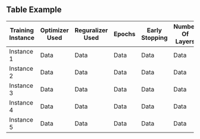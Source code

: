 ## Table Example

| Training Instance  | Optimizer Used  | Reguralizer Used  | Epochs  | Early Stopping  | Number Of Layers  | Learning Rate  |Accuracy  | Recall  | F1 Score | Precision|
|--------            |--------         |--------           |-------- |--------         |--------           |--------        |--------  |-------- |--------  |--------  |
| Instance 1         | Data            | Data              | Data    | Data            | Data              | Data           | Data     | Data    | Data     | Data     |
| Instance 2         | Data            | Data              | Data    | Data            | Data              | Data           | Data     | Data    | Data     | Data     |
| Instance 3         | Data            | Data              | Data    | Data            | Data              | Data           | Data     | Data    | Data     | Data     |
| Instance 4         | Data            | Data              | Data    | Data            | Data              | Data           | Data     | Data    | Data     | Data     |
| Instance 5         | Data            | Data              | Data    | Data            | Data              | Data           | Data     | Data    | Data     | Data     |
